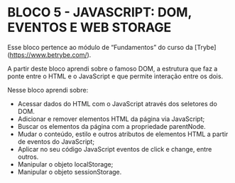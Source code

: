 # BLOCO 5 - JAVASCRIPT: DOM, EVENTOS E WEB STORAGE

Esse bloco pertence ao módulo de “Fundamentos” do curso da [Trybe] (https://www.betrybe.com/). 

A partir deste bloco aprendi sobre o famoso DOM, a estrutura que faz a ponte entre o HTML e o JavaScript e que permite interação entre os dois.

Nesse bloco aprendi sobre:
- Acessar dados do HTML com o JavaScript através dos seletores do DOM.
- Adicionar e remover elementos HTML da página via JavaScript;
- Buscar os elementos da página com a propriedade parentNode.
- Mudar o conteúdo, estilo e outros atributos de elementos HTML a partir de eventos do JavaScript;
- Aplicar no seu código JavaScript eventos de click e change, entre outros.
- Manipular o objeto localStorage;
- Manipular o objeto sessionStorage.